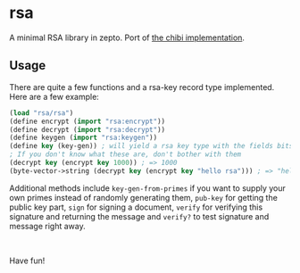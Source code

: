 # rsa

A minimal RSA library in zepto. Port of [the chibi implementation](https://github.com/ashinn/chibi-scheme/blob/23ac772e3ac347d01647952621fbc83b4293448b/lib/chibi/crypto/rsa.scm).

## Usage

There are quite a few functions and a rsa-key record type implemented.
Here are a few example:

```clojure
(load "rsa/rsa")
(define encrypt (import "rsa:encrypt"))
(define decrypt (import "rsa:decrypt"))
(define keygen (import "rsa:keygen"))
(define key (key-gen)) ; will yield a rsa key type with the fields bits (number of bits), n, e and d
; If you don't know what these are, don't bother with them
(decrypt key (encrypt key 1000)) ; => 1000
(byte-vector->string (decrypt key (encrypt key "hello rsa"))) ; => "hello rsa"
```

Additional methods include `key-gen-from-primes` if you want to supply
your own primes instead of randomly generating them, `pub-key` for getting
the public key part, `sign` for signing a document, `verify` for verifying this
signature and returning the message and `verify?` to test signature and message right away.

<br/>

Have fun!

